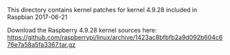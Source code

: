 This directory contains kernel patches for kernel 4.9.28 included in Raspbian 2017-06-21

Download the Raspberry 4.9.28 kernel sources here:
https://github.com/raspberrypi/linux/archive/1423ac8bfbfb2a9d092b604c676e7a58a5fa3367.tar.gz
